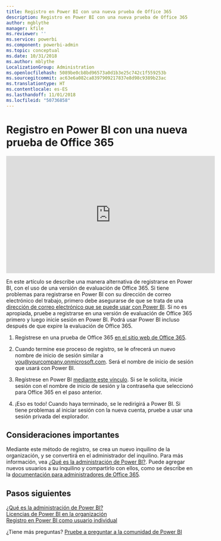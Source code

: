```yaml
---
title: Registro en Power BI con una nueva prueba de Office 365
description: Registro en Power BI con una nueva prueba de Office 365
author: mgblythe
manager: kfile
ms.reviewer: ''
ms.service: powerbi
ms.component: powerbi-admin
ms.topic: conceptual
ms.date: 10/31/2018
ms.author: mblythe
LocalizationGroup: Administration
ms.openlocfilehash: 5089be0cb8bd96573a0d1b3e25c742c1f559253b
ms.sourcegitcommit: ac63e6a082ca8397909217837e8d98c9389b23ac
ms.translationtype: HT
ms.contentlocale: es-ES
ms.lasthandoff: 11/01/2018
ms.locfileid: "50736858"
---
```

# <a name="signing-up-for-power-bi-with-a-new-office-365-trial"></a>Registro en Power BI con una nueva prueba de Office 365

<iframe width="560" height="315" src="https://www.youtube.com/embed/gbSuFST-Nx4?showinfo=0" frameborder="0" allowfullscreen></iframe>

En este artículo se describe una manera alternativa de registrarse en Power BI, con el uso de una versión de evaluación de Office 365. Si tiene problemas para registrarse en Power BI con su dirección de correo electrónico del trabajo, primero debe asegurarse de que se trata de una [dirección de correo electrónico que se puede usar con Power BI](service-self-service-signup-for-power-bi.md#what-email-address-can-be-used-with-power-bi). Si no es apropiada, pruebe a registrarse en una versión de evaluación de Office 365 primero y luego inicie sesión en Power BI. Podrá usar Power BI incluso después de que expire la evaluación de Office 365.

1. Regístrese en una prueba de Office 365 [en el sitio web de Office 365](https://go.microsoft.com/fwlink/p/?LinkID=403802).

1. Cuando termine ese proceso de registro, se le ofrecerá un nuevo nombre de inicio de sesión similar a you@yourcompany.onmicrosoft.com. Será el nombre de inicio de sesión que usará con Power BI.

1. Regístrese en Power BI [mediante este vínculo](https://portal.office.com/Start/Confirm?Sku=a403ebcc-fae0-4ca2-8c8c-7a907fd6c235&ru=https%3A%2F%2Fapp.powerbi.com%3FredirectedFromSignup%3D1%26noSignUpCheck%3D1). Si se le solicita, inicie sesión con el nombre de inicio de sesión y la contraseña que seleccionó para Office 365 en el paso anterior.

1. ¡Eso es todo! Cuando haya terminado, se le redirigirá a Power BI. Si tiene problemas al iniciar sesión con la nueva cuenta, pruebe a usar una sesión privada del explorador.

## <a name="important-considerations"></a>Consideraciones importantes

Mediante este método de registro, se crea un nuevo inquilino de la organización, y se convertirá en el administrador del inquilino. Para más información, vea [¿Qué es la administración de Power BI?](service-admin-administering-power-bi-in-your-organization.md). Puede agregar nuevos usuarios a su inquilino y compartirlo con ellos, como se describe en la [documentación para administradores de Office 365](https://support.office.com/en-sg/article/Add-users-individually-to-Office-365---Admin-Help-1970f7d6-03b5-442f-b385-5880b9c256ec?ui=en-US&rs=en-SG&ad=SG).

## <a name="next-steps"></a>Pasos siguientes

[¿Qué es la administración de Power BI?](service-admin-administering-power-bi-in-your-organization.md)  
[Licencias de Power BI en la organización](service-admin-licensing-organization.md)  
[Registro en Power BI como usuario individual](service-self-service-signup-for-power-bi.md)

¿Tiene más preguntas? [Pruebe a preguntar a la comunidad de Power BI](http://community.powerbi.com/)